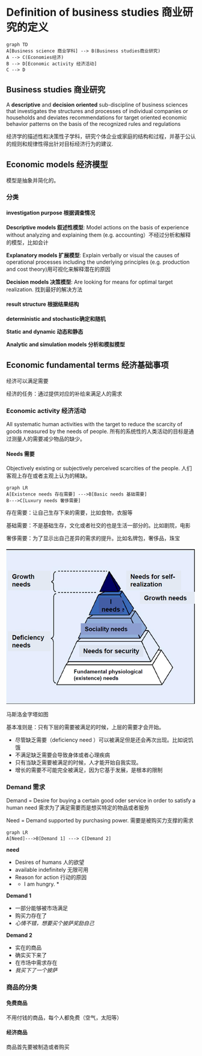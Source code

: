 # Definition of business studies 商业研究的定义

``` mermaid
graph TD
A[Business science 商业学科] --> B(Business studies商业研究)
A --> C(Economies经济)
B --> D[Economic activity 经济活动]
C --> D
```

## Business studies 商业研究

A **descriptive** and **decision** **oriented** sub-discipline of business sciences that investigates the structures and processes of individual companies or households and deviates recommendations for target oriented economic behavior patterns on the basis of the recognized rules and regulations

经济学的描述性和决策性子学科，研究个体企业或家庭的结构和过程，并基于公认的规则和规律性得出针对目标经济行为的建议.

## Economic models 经济模型

模型是抽象并简化的。

### 分类

#### investigation purpose 根据调查情况

**Descriptive models 叙述性模型**: Model actions on the basis of experience without analyzing and explaining them (e.g. accounting）不经过分析和解释的模型，比如会计

**Explanatory models 扩展模型**:  Explain verbally or visual the causes of operational processes including the underlying principles (e.g. production and cost theory)用可视化来解释潜在的原因

**Decision models 决策模型**: Are looking for means for optimal target realization. 找到最好的解决方法

#### result structure 根据结果结构

**deterministic and stochastic确定和随机**

**Static and dynamic 动态和静态**

**Analytic and simulation models 分析和模拟模型**

## Economic fundamental terms 经济基础事项

经济可以满足需要

经济的任务：通过提供对应的补给来满足人的需求

### Economic activity 经济活动

All systematic human activities with the target to reduce the scarcity of goods measured by the needs of people. 所有的系统性的人类活动的目标是通过测量人的需要减少物品的缺少。

#### Needs 需要

Objectively existing or subjectively perceived scarcities of the people. 人们客观上存在或者主观上认为的稀缺。

``` mermaid
graph LR
A[Existence needs 存在需要] --->B[Basic needs 基础需要] 
B--->C[Luxury needs 奢侈需要]

```

存在需要：让自己生存下来的需要，比如食物，衣服等

基础需要：不是基础生存，文化或者社交的也是生活一部分的。比如剧院，电影

奢侈需要：为了显示出自己差异的需求的提升。比如名牌包，奢侈品，珠宝

![image-20210117171449155](Introduction.assets/image-20210117171449155.png)

马斯洛金字塔如图

基本准则是：只有下层的需要被满足的时候，上层的需要才会开始。

* 尽管缺乏需要（deficiency need ）可以被满足但是还会再次出现。比如说饥饿
* 不满足缺乏需要会导致身体或者心理疾病
* 只有当缺乏需要被满足的时候，人才能开始自我实现。
* 增长的需要不可能完全被满足，因为它基于发展，是根本的限制

### Demand 需求

Demand = Desire for buying a certain good oder service in order to satisfy a human
need
需求为了满足需要而是想买特定的物品或者服务

Need = Demand supported by purchasing power.
需要是被购买力支撑的需求

```mermaid
graph LR
A[Need]--->B[Demand 1] ---> C[Demand 2]
```

**need**

* Desires of humans 人的欲望
* available indefinitely  无限可用
* Reason for action 行动的原因
* * I am hungry. *

**Demand 1**

* 一部分能够被市场满足
* 购买力存在了
* *心情不错，想要买个披萨奖励自己*

**Demand 2**

* 实在的商品
* 确实买下来了
* 在市场中需求存在
* *我买下了一个披萨*

### 商品的分类

#### 免费商品

不用付钱的商品，每个人都免费（空气，太阳等）

#### 经济商品

商品首先要被制造或者购买

















